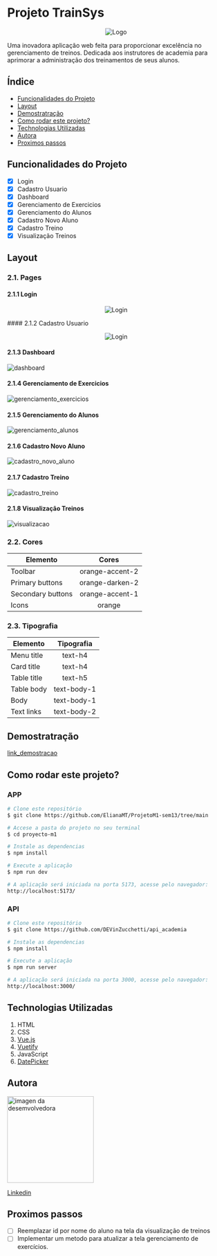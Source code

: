 # Projeto TrainSys


<p align="center">
  <img src="../proyecto-m1/src/views/Login/Logo.png" alt="Logo">
</p>

Uma inovadora aplicação web feita para proporcionar excelência no gerenciamento de treinos.
Dedicada aos instrutores de academia para aprimorar a administração dos treinamentos de seus alunos.

## Índice
- [Funcionalidades do Projeto](#funcionalidades)
- [Layout](#layout)
- [Demostratração](#demostracao)
- [Como rodar este projeto?](#rodar)
- [Technologias Utilizadas](#technologias)
- [Autora](#autora)
- [Proximos passos](#passos)


<a name="funcionalidades"></a>
## Funcionalidades do Projeto

- [x] Login
- [x] Cadastro Usuario
- [x] Dashboard	
- [x] Gerenciamento de Exercicios
- [x] Gerenciamento do Alunos
- [x] Cadastro Novo Aluno
- [x] Cadastro Treino
- [x] Visualização Treinos

<a name="layout"></a>
## Layout
### 2.1. Pages
####  2.1.1 Login
<p align="center">
  <img src="../proyecto-m1/src/assets/1.login.png" alt="Login">
</p>
####  2.1.2 Cadastro Usuario
<p align="center">
  <img src="../proyecto-m1/src/assets/2.%20cadastro-usuario.png" alt="Login">
</p>

####  2.1.3 Dashboard	
![dashboard](../proyecto-m1/src/assets/3.dashboard.png)
####  2.1.4 Gerenciamento de Exercicios
![gerenciamento_exercicios](../proyecto-m1/src/assets/4.gerenciamento-exercicios.png)
####  2.1.5 Gerenciamento do Alunos
![gerenciamento_alunos](../proyecto-m1/src/assets/5.gerenciamento-alunos.png)
####  2.1.6 Cadastro Novo Aluno
![cadastro_novo_aluno](../proyecto-m1/src/assets/6.cadastro-novo-aluno.png)
####  2.1.7 Cadastro Treino
![cadastro_treino](../proyecto-m1/src/assets/7.cadastro-treino.png)
####  2.1.8 Visualização Treinos
![visualizacao](../proyecto-m1/src/assets/8.visualizacao-treinos.png)

### 2.2. Cores


| Elemento  | Cores |
| ------------- |:-------------:|
| Toolbar      | orange-accent-2     |
| Primary buttons   | orange-darken-2    |
| Secondary buttons   | orange-accent-1    |
| Icons| orange   |

 

### 2.3. Tipografia
| Elemento  | Tipografia |
| ------------- |:-------------:|
| Menu title     | text-h4     |
| Card title   | text-h4    |
| Table title    | text-h5    |
| Table body   | text-body-1   |
| Body  | text-body-1    |
| Text links | text-body-2    |

<a name="demostracao"></a>
## Demostratração
[link_demostracao](../proyecto-m1/src/assets/1.login.png)

<a name="rodar"></a>
## Como rodar este projeto?
### APP
```bash
# Clone este repositório
$ git clone https://github.com/ElianaMT/ProjetoM1-sem13/tree/main

# Accese a pasta do projeto no seu terminal 
$ cd proyecto-m1

# Instale as dependencias
$ npm install

# Execute a aplicação
$ npm run dev

# A aplicação será iniciada na porta 5173, acesse pelo navegador:
http://localhost:5173/
```
### API
```bash
# Clone este repositório
$ git clone https://github.com/DEVinZucchetti/api_academia

# Instale as dependencias
$ npm install

# Execute a aplicação
$ npm run server

# A aplicação será iniciada na porta 3000, acesse pelo navegador:
http://localhost:3000/
```

<a name="technologias"></a>
## Technologias Utilizadas
1. HTML
2. CSS
3. [Vue.js](https://br.vuejs.org) 
4. [Vuetify](https://vuetifyjs.com/en/) 
5. JavaScript
6. [DatePicker](https://vue3datepicker.com/)

<a name="autora"></a>
## Autora

<img alt="imagen da desemvolvedora" width="200" src="../proyecto-m1/src/assets/Eliana.jpg">

[Linkedin](https://www.linkedin.com/in/eliana-morillo-t-48888569/)

<a name="passos"></a>
## Proximos passos
- [ ] Reemplazar id por nome do aluno na tela da visualização de treinos
- [ ] Implementar um metodo para atualizar a tela gerenciamento de exercícios.
